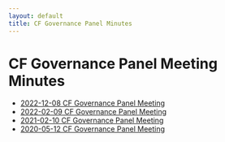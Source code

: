 ```yaml
---
layout: default
title: CF Governance Panel Minutes
---
```


# CF Governance Panel Meeting Minutes

* [2022-12-08 CF Governance Panel Meeting](2022-12-08-meeting.md)
* [2022-02-09 CF Governance Panel Meeting](2022-02-09-meeting.md)
* [2021-02-10 CF Governance Panel Meeting](2021-02-10-meeting.md)
* [2020-05-12 CF Governance Panel Meeting](2020-05-12-meeting.md)

